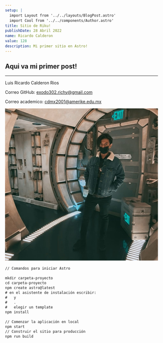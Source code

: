 ```yaml
---
setup: |
  import Layout from '../../layouts/BlogPost.astro'
  import Cool from '../../components/Author.astro'
title: Sitio de Riku!
publishDate: 28 Abril 2022
name: Ricardo Calderon
value: 128
description: Mi primer sitio en Astro!
---
```


## Aqui va mi primer post!

<Cool name={frontmatter.name} href="https://www.youtube.com/watch?v=dQw4w9WgXcQ" client:load />

----

Luis Ricardo Calderon Rios

Correo GitHub: exodo302.richy@gmail.com

Correo academico: cdmx2001@amerike.edu.mx

![Foto de perfil](/src/pages/posts/Assets/Perfil.jpg)

```
// Comandos para iniciar Astro

mkdir carpeta-proyecto
cd carpeta-proyecto
npm create astro@latest
# en el asistente de instalación escribir:
#   y
#   .
#   elegir un template
npm install

// Comenzar la aplicación en local
npm start
// Construir el sitio para producción
npm run build

```
